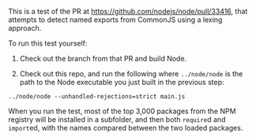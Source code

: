 This is a test of the PR at https://github.com/nodejs/node/pull/33416, that attempts to detect named exports from CommonJS using a lexing approach.

To run this test yourself:

1. Check out the branch from that PR and build Node.

1. Check out this repo, and run the following where `../node/node` is the path to the Node executable you just built in the previous step:

```shell
../node/node --unhandled-rejections=strict main.js
```

When you run the test, most of the top 3,000 packages from the NPM registry will be installed in a subfolder, and then both `require`d and `import`ed, with the names compared between the two loaded packages.
